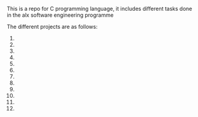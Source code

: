 This is a repo for C programming language, it includes different tasks done in the alx software engineering programme

The different projects are as follows:

1)

2)

3)

4)

5)

6)

7)

8)

9)

10)

11)

12)
